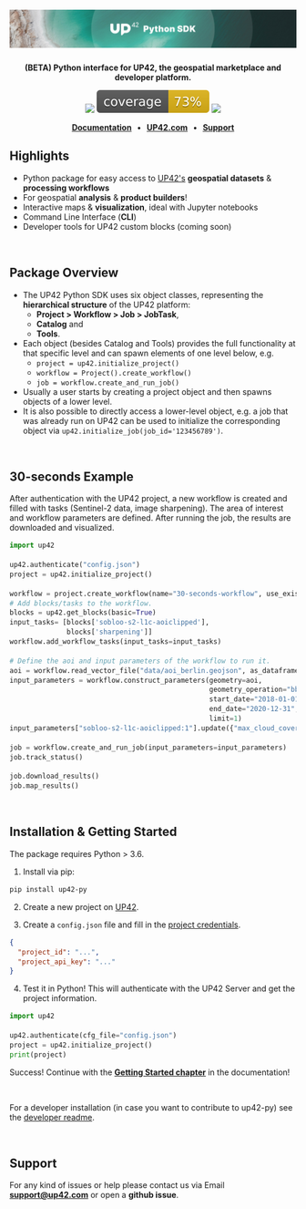 <h1 align="center">
    <a href="https://github.com/up42/up42-py" title="up42-py">
    <img alt="" src="./docs/_assets/github-banner-3.jpg"> </a>
    <br>
</h1>

<p align="center">
    <strong>(BETA) Python interface for UP42, the geospatial marketplace and developer platform.</strong>
</p>

<p align="center">
    <a href="https://pypi.org/project/up42-py/" title="up42-py on pypi"><img src="https://img.shields.io/pypi/v/up42-py"></a>
    <img src="./coverage.svg">
    <a href="https://twitter.com/UP42Official" title="UP42 on Twitter"><img src="https://img.shields.io/twitter/follow/UP42Official.svg?style=social"></a>
</p>

<p align="center">
    <b>
      <a href="https://up42.github.io/up42-py/">Documentation</a> &nbsp; • &nbsp;
      <a href="http://www.up42.com">UP42.com</a> &nbsp; • &nbsp;
      <a href="#support">Support</a>
    </b>
</p>

## Highlights
- Python package for easy access to [UP42's](http://www.up42.com) **geospatial datasets** & **processing workflows**
- For geospatial **analysis** & **product builders**!
- Interactive maps & **visualization**, ideal with Jupyter notebooks  
- Command Line Interface (**CLI**)
- Developer tools for UP42 custom blocks (coming soon)

<br>

## Package Overview

- The UP42 Python SDK uses six object classes, representing the **hierarchical structure** of the UP42 platform:
    - **Project > Workflow > Job > JobTask**,
    - **Catalog** and
    - **Tools**.
- Each object (besides Catalog and Tools) provides the full functionality at that specific level and can spawn elements of one level below, e.g.
    - `project = up42.initialize_project()`
    - `workflow = Project().create_workflow()`
    - `job = workflow.create_and_run_job()`
- Usually a user starts by creating a project object and then spawns objects of a lower level.
- It is also possible to directly access a lower-level object, e.g. a job that was already run on UP42 can be used to initialize the corresponding object via `up42.initialize_job(job_id='123456789')`.

<br>

## 30-seconds Example

After authentication with the UP42 project, a new workflow is created and filled with tasks (Sentinel-2 data, image sharpening). 
The area of interest and workflow parameters are defined. After running the job, the results are downloaded and visualized.

```python
import up42

up42.authenticate("config.json")
project = up42.initialize_project()

workflow = project.create_workflow(name="30-seconds-workflow", use_existing=True)
# Add blocks/tasks to the workflow.
blocks = up42.get_blocks(basic=True)
input_tasks= [blocks['sobloo-s2-l1c-aoiclipped'], 
              blocks['sharpening']]
workflow.add_workflow_tasks(input_tasks=input_tasks)

# Define the aoi and input parameters of the workflow to run it.
aoi = workflow.read_vector_file("data/aoi_berlin.geojson", as_dataframe=True)
input_parameters = workflow.construct_parameters(geometry=aoi, 
                                                 geometry_operation="bbox", 
                                                 start_date="2018-01-01",
                                                 end_date="2020-12-31",
                                                 limit=1)
input_parameters["sobloo-s2-l1c-aoiclipped:1"].update({"max_cloud_cover":60})

job = workflow.create_and_run_job(input_parameters=input_parameters)
job.track_status()

job.download_results()
job.map_results()
```

<br>

## Installation & Getting Started

The package requires Python > 3.6.

1. Install via pip:
```bash
pip install up42-py
```

2. Create a new project on [UP42](https://up42.com).

3. Create a `config.json` file and fill in the [project credentials](https://docs.up42.com/getting-started/first-api-request.html#run-your-first-job-via-the-api).
```json
{
  "project_id": "...",
  "project_api_key": "..."
}
```

4. Test it in Python! This will authenticate with the UP42 Server and get the project information.
```python
import up42

up42.authenticate(cfg_file="config.json")
project = up42.initialize_project()
print(project)
```

Success! Continue with the **[Getting Started chapter](https://up42.github.io/up42-py/01_quickstart/)** in the documentation!

<br>

For a developer installation (in case you want to contribute to up42-py) see the [developer readme](README-dev.md).

<br>

## Support

For any kind of issues or help please contact us via Email **[support@up42.com](mailto:support@up42.com)** or open a **github issue**.
